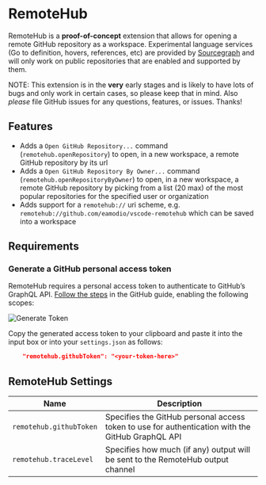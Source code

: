 # RemoteHub

RemoteHub is a **proof-of-concept** extension that allows for opening a remote GitHub repository as a workspace. Experimental language services (Go to definition, hovers, references, etc) are provided by [Sourcegraph](https://sourcegraph.com) and will only work on public repositories that are enabled and supported by them.

NOTE: This extension is in the **very** early stages and is likely to have lots of bugs and only work in certain cases, so please keep that in mind. Also *please* file GitHub issues for any questions, features, or issues. Thanks!

## Features

- Adds a `Open GitHub Repository...` command (`remotehub.openRepository`) to open, in a new workspace, a remote GitHub repository by its url
- Adds a `Open GitHub Repository By Owner...` command (`remotehub.openRepositoryByOwner`) to open, in a new workspace, a remote GitHub repository by picking from a list (20 max) of the most popular repositories for the specified user or organization
- Adds support for a `remotehub://` uri scheme, e.g. `remotehub://github.com/eamodio/vscode-remotehub` which can be saved into a workspace

## Requirements

### Generate a GitHub personal access token

RemoteHub requires a personal access token to authenticate to GitHub’s GraphQL API. [Follow the steps](https://help.github.com/articles/creating-an-access-token-for-command-line-use/) in the GitHub guide, enabling the following scopes:

![Generate Token](https://raw.githubusercontent.com/eamodio/vscode-remotehub/master/images/generate-token.png)

Copy the generated access token to your clipboard and paste it into the input box or into your `settings.json` as follows:
```json
    "remotehub.githubToken": "<your-token-here>"
```

## RemoteHub Settings

|Name | Description
|-----|------------
|`remotehub.githubToken`|Specifies the GitHub personal access token to use for authentication with the GitHub GraphQL API
|`remotehub.traceLevel`|Specifies how much (if any) output will be sent to the RemoteHub output channel
